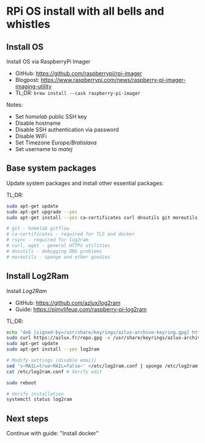 # RPi OS install with all bells and whistles

## Install OS

Install OS via RaspberryPi Imager

- GitHub: <https://github.com/raspberrypi/rpi-imager>
- Blogpost: <https://www.raspberrypi.com/news/raspberry-pi-imager-imaging-utility>
- TL;DR: `brew install --cask raspberry-pi-imager`

Notes:

- Set _homelab_ public SSH key
- Disable hostname
- Disable SSH authentication via password
- Disable WiFi
- Set Timezone _Europe/Bratislava_
- Set username to _matej_

## Base system packages

Update system packages and install other essential packages:

TL;DR:

```sh
sudo apt-get update
sudo apt-get upgrade --yes
sudo apt-get install --yes ca-certificates curl dnsutils git moreutils python rsync wget

# git - homelab gitflow
# ca-certificates - required for TLS and docker
# rsync - required for log2ram
# curl, wget - general HTTPs utilities
# dnsutils - debugging DNS problems
# moreutils - sponge and other goodies
```

## Install Log2Ram

Install _Log2Ram_

- GitHub: <https://github.com/azlux/log2ram>
- Guide: <https://pimylifeup.com/raspberry-pi-log2ram>

TL;DR:

```sh
echo "deb [signed-by=/usr/share/keyrings/azlux-archive-keyring.gpg] http://packages.azlux.fr/debian/ bookworm main" | sudo tee /etc/apt/sources.list.d/azlux.list
sudo curl https://azlux.fr/repo.gpg -o /usr/share/keyrings/azlux-archive-keyring.gpg
sudo apt-get update
sudo apt-get install --yes log2ram

# Modify settings (disable email)
sed 's~MAIL=true~MAIL=false~' </etc/log2ram.conf | sponge /etc/log2ram.conf
cat /etc/log2ram.conf # Verify edit

sudo reboot

# Verify installation
systemctl status log2ram
```

## Next steps

Continue with guide: "Install docker"
